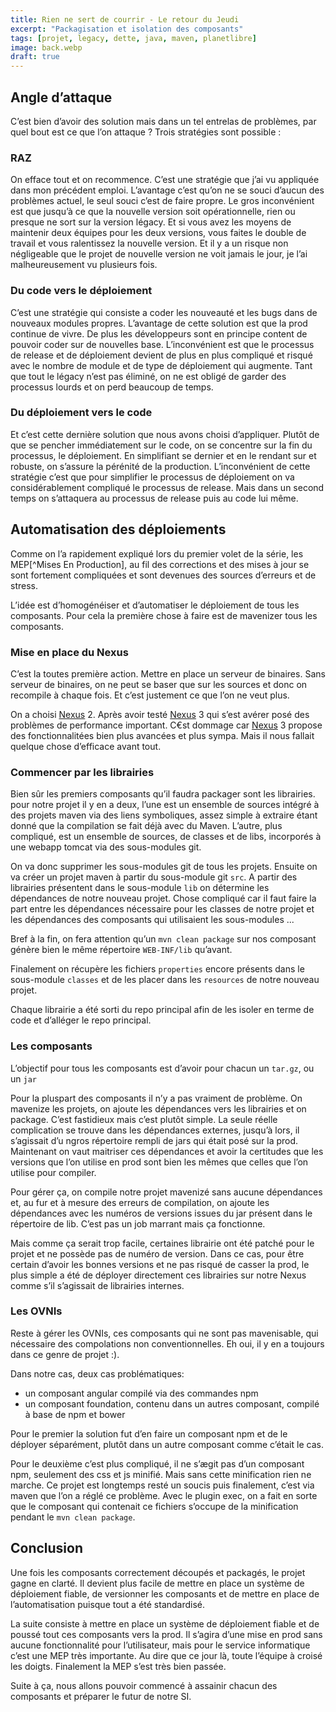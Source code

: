```yaml
---
title: Rien ne sert de courrir - Le retour du Jeudi
excerpt: "Packagisation et isolation des composants"
tags: [projet, legacy, dette, java, maven, planetlibre]
image: back.webp
draft: true
---
```


## Angle d’attaque

C’est bien d’avoir des solution mais dans un tel entrelas de problèmes, par quel bout est ce que l’on attaque ? Trois stratégies sont possible :

### RAZ
On efface tout et on recommence. C’est une stratégie que j’ai vu appliquée dans mon précédent emploi. L’avantage c’est qu’on ne se souci d’aucun des problèmes actuel, le seul souci c’est de faire propre. Le gros inconvénient est que jusqu’à ce que la nouvelle version soit opérationnelle, rien ou presque ne sort sur la version légacy. Et si vous avez les moyens de maintenir deux équipes pour les deux versions, vous faites le double de travail et vous ralentissez la nouvelle version. Et il y a un risque non négligeable que le projet de nouvelle version ne voit jamais le jour, je l’ai malheureusement vu plusieurs fois.

### Du code vers le déploiement
C’est une stratégie qui consiste a coder les nouveauté et les bugs dans de nouveaux modules propres. L’avantage de cette solution est que la prod continue de vivre. De plus les développeurs sont en principe content de pouvoir coder sur de nouvelles base. L’inconvénient est que le processus de release et de déploiement devient de plus en plus compliqué et risqué avec le nombre de module et de type de déploiement qui augmente. Tant que tout le légacy n’est pas éliminé, on ne est obligé de garder des processus lourds et on perd beaucoup de temps.

### Du déploiement vers le code
Et c’est cette dernière solution que nous avons choisi d’appliquer. Plutôt de que se pencher immédiatement sur le code, on se concentre sur la fin du processus, le déploiement. En simplifiant se dernier et en le rendant sur et robuste, on s’assure la pérénité de la production. L’inconvénient de cette stratégie c’est que pour simplifier le processus de déploiement on va considérablement compliqué le processus de release. Mais dans un second temps on s’attaquera au processus de release puis au code lui même.

## Automatisation des déploiements

Comme on l’a rapidement expliqué lors du premier volet de la série, les MEP[^Mises En Production], au fil des corrections et des mises à jour se sont fortement compliquées et sont devenues des sources d’erreurs et de stress.

L’idée est d’homogénéiser et d’automatiser le déploiement de tous les composants. Pour cela la première chose à faire est de mavenizer tous les composants.

### Mise en place du Nexus
C’est la toutes première action. Mettre en place un serveur de binaires. Sans serveur de binaires, on ne peut se baser que sur les sources et donc on recompile à chaque fois. Et c’est justement ce que l’on ne veut plus.

On a choisi [Nexus] 2. Après avoir testé [Nexus] 3 qui s’est avérer posé des problèmes de performance important. C€st dommage car [Nexus] 3 propose des fonctionnalitées bien plus avancées et plus sympa. Mais il nous fallait quelque chose d’efficace avant tout.

### Commencer par les librairies

Bien sûr les premiers composants qu’il faudra packager sont les librairies. pour notre projet il y en a deux, l’une est un ensemble de sources intégré à des projets maven via des liens symboliques, assez simple à extraire étant donné que la compilation se fait déjà avec du Maven. L’autre, plus compliqué, est un ensemble de sources, de classes et de libs, incorporés à une webapp tomcat via des sous-modules git.

On va donc supprimer les sous-modules git de tous les projets. Ensuite on va créer un projet maven à partir du sous-module git `src`. A partir des librairies présentent dans le sous-module `lib` on détermine les dépendances de notre nouveau projet. Chose compliqué car il faut faire la part entre les dépendances nécessaire pour les classes de notre projet et les dépendances des composants qui utilisaient les sous-modules ...

Bref à la fin, on fera attention qu’un `mvn clean package` sur nos composant génère bien le même répertoire `WEB-INF/lib` qu’avant.

Finalement on récupère les fichiers `properties` encore présents dans le sous-module `classes` et de les placer dans les `resources` de notre nouveau projet.

Chaque librairie a été sorti du repo principal afin de les isoler en terme de code et d’alléger le repo principal.

### Les composants

L’objectif pour tous les composants est d’avoir pour chacun un `tar.gz`, ou un `jar`

Pour la pluspart des composants il n’y a pas vraiment de problème. On mavenize les projets, on ajoute les dépendances vers les librairies et on package. C’est fastidieux mais c’est plutôt simple. La seule réelle complication se trouve dans les dépendances externes, jusqu’à lors, il s’agissait d’u ngros répertoire rempli de jars qui était posé sur la prod. Maintenant on vaut maitriser ces dépendances et avoir la certitudes que les versions que l’on utilise en prod sont bien les mêmes que celles que l’on utilise pour compiler.

Pour gérer ça, on compile notre projet mavenizé sans aucune dépendances et, au fur et à mesure des erreurs de compilation, on ajoute les dépendances avec les numéros de versions issues du jar présent dans le répertoire de lib. C’est pas un job marrant mais ça fonctionne. 

Mais comme ça serait trop facile, certaines librairie ont été patché pour le projet et ne possède pas de numéro de version. Dans ce cas, pour être certain d’avoir les bonnes versions et ne pas risqué de casser la prod, le plus simple a été de déployer directement ces librairies sur notre Nexus comme s’il s’agissait de librairies internes.


### Les OVNIs

Reste à gérer les OVNIs, ces composants qui ne sont pas mavenisable, qui nécessaire des compolations non conventionnelles. Eh oui, il y en a toujours dans ce genre de projet :).

Dans notre cas, deux cas problématiques:

* un composant angular compilé via des commandes npm
* un composant foundation, contenu dans un autres composant, compilé à base de npm et bower

Pour le premier la solution fut d’en faire un composant npm et de le déployer séparément, plutôt dans un autre composant comme c’était le cas.

Pour le deuxième c’est plus compliqué, il ne s’ægit pas d’un composant npm, seulement des css et js minifié. Mais sans cette minification rien ne marche. Ce projet est longtemps resté un soucis puis finalement, c’est via maven que l’on a réglé ce problème. Avec le plugin exec, on a fait en sorte que le composant qui contenait ce fichiers s’occupe de la minification pendant le `mvn clean package`.

## Conclusion

Une fois les composants correctement découpés et packagés, le projet gagne en clarté. Il devient plus facile de mettre en place un système de déploiement fiable, de versionner les composants et de mettre en place de l’automatisation puisque tout a été standardisé.

La suite consiste à mettre en place un système de déploiement fiable et de poussé tout ces composants vers la prod. Il s’agira d’une mise en prod sans aucune fonctionnalité pour l’utilisateur, mais pour le service informatique c’est une MEP très importante. Au dire que ce jour là, toute l’équipe à croisé les doigts. Finalement la MEP s’est très bien passée. 

Suite à ça, nous allons pouvoir commencé à assainir chacun des composants et préparer le futur de notre SI.

[Nexus]: https://www.sonatype.com/nexus-repository-oss